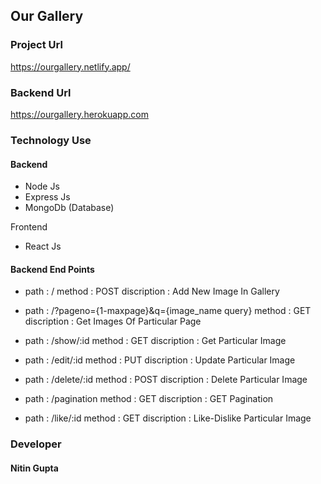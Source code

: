 ## Our Gallery

### Project Url
  
  https://ourgallery.netlify.app/
  
 ### Backend Url
 
 https://ourgallery.herokuapp.com

### Technology Use
  
  #### Backend
  
  * Node Js 
  * Express Js
  * MongoDb (Database)
  
  Frontend
  
  * React Js
  
  
#### Backend End Points

   * path : /  method : POST    discription : Add New Image In Gallery
   
   * path : /?pageno={1-maxpage}&q={image_name query}  method : GET    discription : Get Images Of Particular Page
   
   * path : /show/:id  method : GET    discription : Get Particular Image
   
   * path : /edit/:id  method : PUT    discription : Update Particular Image
   
   * path : /delete/:id  method : POST    discription : Delete Particular Image
   
   * path : /pagination  method : GET    discription : GET Pagination
   
   * path : /like/:id  method : GET    discription : Like-Dislike Particular Image
   
   
 ### Developer 
 
 #### Nitin Gupta
 
  

  
  
